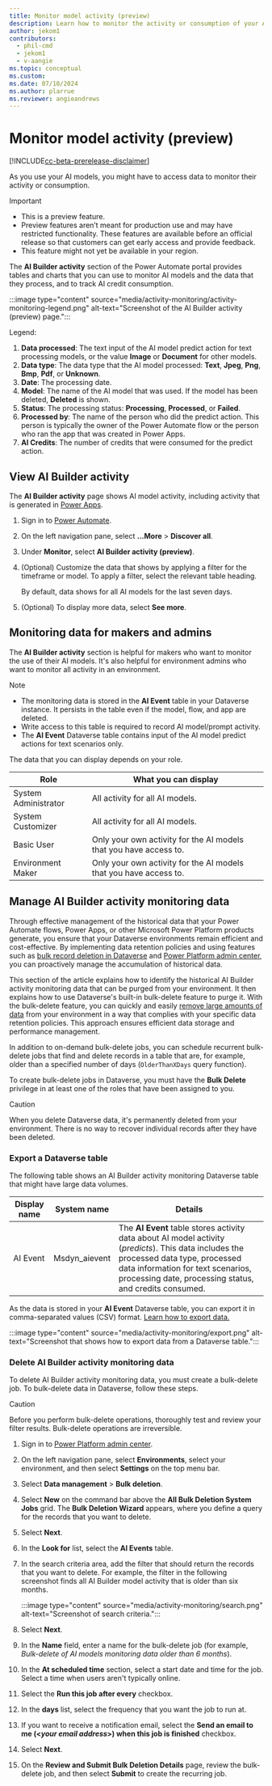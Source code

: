 ```yaml
---
title: Monitor model activity (preview)
description: Learn how to monitor the activity or consumption of your AI models.
author: jekom1
contributors:
  - phil-cmd 
  - jekom1
  - v-aangie
ms.topic: conceptual
ms.custom: 
ms.date: 07/10/2024
ms.author: plarrue
ms.reviewer: angieandrews
---
```


# Monitor model activity (preview)

[!INCLUDE[cc-beta-prerelease-disclaimer](./includes/cc-beta-prerelease-disclaimer.md)]

As you use your AI models, you might have to access data to monitor their activity or consumption.

> [!IMPORTANT]
> - This is a preview feature.
> - Preview features aren’t meant for production use and may have restricted functionality. These features are available before an official release so that customers can get early access and provide feedback.
> - This feature might not yet be available in your region.

The **AI Builder activity** section of the Power Automate portal provides tables and charts that you can use to monitor AI models and the data that they process, and to track AI credit consumption.

:::image type="content" source="media/activity-monitoring/activity-monitoring-legend.png" alt-text="Screenshot of the AI Builder activity (preview) page.":::

Legend:

1. **Data processed**: The text input of the AI model predict action for text processing models, or the value **Image** or **Document** for other models.
1. **Data type**: The data type that the AI model processed: **Text**, **Jpeg**, **Png**, **Bmp**, **Pdf**, or **Unknown**.
1. **Date**: The processing date.
1. **Model**: The name of the AI model that was used. If the model has been deleted, **Deleted** is shown.
1. **Status**: The processing status: **Processing**, **Processed**, or **Failed**.
1. **Processed by**: The name of the person who did the predict action. This person is typically the owner of the Power Automate flow or the person who ran the app that was created in Power Apps.
1. **AI Credits**: The number of credits that were consumed for the predict action.

## View AI Builder activity

The **AI Builder activity** page shows AI model activity, including activity that is generated in [Power Apps](/power-apps/powerapps-overview).

1. Sign in to [Power Automate](https://make.powerautomate.com).
1. On the left navigation pane, select **...More** > **Discover all**.
1. Under **Monitor**, select **AI Builder activity (preview)**.
1. (Optional) Customize the data that shows by applying a filter for the timeframe or model. To apply a filter, select the relevant table heading.

    By default, data shows for all AI models for the last seven days.

1. (Optional) To display more data, select **See more**.

## Monitoring data for makers and admins

The **AI Builder activity** section is helpful for makers who want to monitor the use of their AI models. It's also helpful for environment admins who want to monitor all activity in an environment.

> [!NOTE]
> - The monitoring data is stored in the **AI Event** table in your Dataverse instance. It persists in the table even if the model, flow, and app are deleted.
> - Write access to this table is required to record AI model/prompt activity.
> - The **AI Event** Dataverse table contains input of the AI model predict actions for text scenarios only.

The data that you can display depends on your role.

| Role | What you can display |
|---|---|
| System Administrator | All activity for all AI models. |
| System Customizer | All activity for all AI models. |
| Basic User | Only your own activity for the AI models that you have access to. |
| Environment Maker | Only your own activity for the AI models that you have access to. |

## Manage AI Builder activity monitoring data

Through effective management of the historical data that your Power Automate flows, Power Apps, or other Microsoft Power Platform products generate, you ensure that your Dataverse environments remain efficient and cost-effective. By implementing data retention policies and using features such as [bulk record deletion in Dataverse](/power-platform/admin/delete-bulk-records) and [Power Platform admin center](https://admin.powerplatform.microsoft.com/), you can proactively manage the accumulation of historical data.

This section of the article explains how to identify the historical AI Builder activity monitoring data that can be purged from your environment. It then explains how to use Dataverse's built-in bulk-delete feature to purge it. With the bulk-delete feature, you can quickly and easily [remove large amounts of data](/power-apps/developer/data-platform/delete-data-bulk) from your environment in a way that complies with your specific data retention policies. This approach ensures efficient data storage and performance management.

In addition to on-demand bulk-delete jobs, you can schedule recurrent bulk-delete jobs that find and delete records in a table that are, for example, older than a specified number of days (`OlderThanXDays` query function).

To create bulk-delete jobs in Dataverse, you must have the **Bulk Delete** privilege in at least one of the roles that have been assigned to you.

> [!CAUTION]
> When you delete Dataverse data, it's permanently deleted from your environment. There is no way to recover individual records after they have been deleted.

### Export a Dataverse table

The following table shows an AI Builder activity monitoring Dataverse table that might have large data volumes.

| Display name | System name | Details |
|--------|--------|--------|
| AI Event | Msdyn\_aievent | The **AI Event** table stores activity data about AI model activity (*predicts*). This data includes the processed data type, processed data information for text scenarios, processing date, processing status, and credits consumed. |

As the data is stored in your **AI Event** Dataverse table, you can export it in comma-separated values (CSV) format. [Learn how to export data.](/power-apps/maker/data-platform/data-platform-import-export#export-data0)

:::image type="content" source="media/activity-monitoring/export.png" alt-text="Screenshot that shows how to export data from a Dataverse table.":::

### Delete AI Builder activity monitoring data

To delete AI Builder activity monitoring data, you must create a bulk-delete job. To bulk-delete data in Dataverse, follow these steps.

> [!CAUTION]
> Before you perform bulk-delete operations, thoroughly test and review your filter results. Bulk-delete operations are irreversible.

1. Sign in to [Power Platform admin center](https://admin.powerplatform.microsoft.com/).
1. On the left navigation pane, select **Environments**, select your environment, and then select **Settings** on the top menu bar.
1. Select **Data management** \> **Bulk deletion**.
1. Select **New** on the command bar above the **All Bulk Deletion System Jobs** grid. The **Bulk Deletion Wizard** appears, where you define a query for the records that you want to delete.
1. Select **Next**.
1. In the **Look for** list, select the **AI Events** table.
1. In the search criteria area, add the filter that should return the records that you want to delete. For example, the filter in the following screenshot finds all AI Builder model activity that is older than six months.

    :::image type="content" source="media/activity-monitoring/search.png" alt-text="Screenshot of search criteria.":::

1. Select **Next**.
1. In the **Name** field, enter a name for the bulk-delete job (for example, *Bulk-delete of AI models monitoring data older than 6 months*).
1. In the **At scheduled time** section, select a start date and time for the job. Select a time when users aren't typically online.
1. Select the **Run this job after every** checkbox.
1. In the **days** list, select the frequency that you want the job to run at.
1. If you want to receive a notification email, select the **Send an email to me (\<*your email address*\>) when this job is finished** checkbox.
1. Select **Next**.
1. On the **Review and Submit Bulk Deletion Details** page, review the bulk-delete job, and then select **Submit** to create the recurring job.
